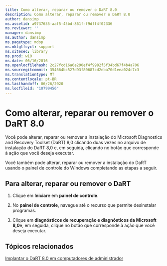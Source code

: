 ```yaml
---
title: Como alterar, reparar ou remover o DaRT 8.0
description: Como alterar, reparar ou remover o DaRT 8.0
author: dansimp
ms.assetid: a9737635-aaf5-45bd-861f-f9dff4f02336
ms.reviewer: ''
manager: dansimp
ms.author: dansimp
ms.pagetype: mdop
ms.mktglfcycl: support
ms.sitesec: library
ms.prod: w10
ms.date: 06/16/2016
ms.openlocfilehash: 2c27fcd16a6e290ef4f9982f5f34bd67f4b4a706
ms.sourcegitcommit: 354664bc527d93f80687cd2eba70d1eea024c7c3
ms.translationtype: MT
ms.contentlocale: pt-BR
ms.lasthandoff: 06/26/2020
ms.locfileid: "10799456"
---
```

# Como alterar, reparar ou remover o DaRT 8.0


Você pode alterar, reparar ou remover a instalação do Microsoft Diagnostics and Recovery Toolset (DaRT) 8,0 clicando duas vezes no arquivo de instalação do DaRT 8,0 e, em seguida, clicando no botão que corresponde à ação que você deseja executar.

Você também pode alterar, reparar ou remover a instalação do DaRT usando o painel de controle do Windows completando as etapas a seguir.

## Para alterar, reparar ou remover o DaRT


1.  Clique em **Iniciar**e em **painel de controle**.

2.  No **painel de controle**, navegue até o recurso que permite desinstalar programas.

3.  Clique em **diagnósticos de recuperação e diagnósticos da Microsoft 8,0**e, em seguida, clique no botão que corresponde à ação que você deseja executar.

## Tópicos relacionados


[Implantar o DaRT 8.0 em computadores de administrador](deploying-dart-80-to-administrator-computers-dart-8.md)

 

 





